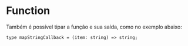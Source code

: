 # Function

<p>Também é possível tipar a função e sua saída, como no exemplo abaixo:</p>

```
type mapStringCallback = (item: string) => string;
```
